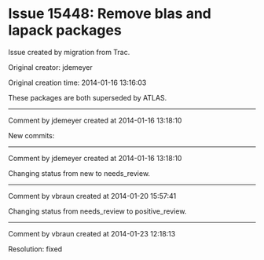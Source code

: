 # Issue 15448: Remove blas and lapack packages

Issue created by migration from Trac.

Original creator: jdemeyer

Original creation time: 2014-01-16 13:16:03

These packages are both superseded by ATLAS.


---

Comment by jdemeyer created at 2014-01-16 13:18:10

New commits:


---

Comment by jdemeyer created at 2014-01-16 13:18:10

Changing status from new to needs_review.


---

Comment by vbraun created at 2014-01-20 15:57:41

Changing status from needs_review to positive_review.


---

Comment by vbraun created at 2014-01-23 12:18:13

Resolution: fixed
